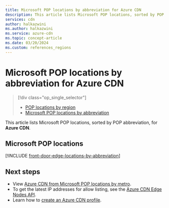 ```yaml
---
title: Microsoft POP locations by abbreviation for Azure CDN
description: This article lists Microsoft POP locations, sorted by POP abbreviation, for Azure CDN.
services: cdn
author: halkazwini
ms.author: halkazwini
ms.service: azure-cdn
ms.topic: concept-article
ms.date: 03/20/2024
ms.custom: references_regions
---
```


# Microsoft POP locations by abbreviation for Azure CDN

> [!div class="op_single_selector"]
> - [POP locations by region](cdn-pop-locations.md)
> - [Microsoft POP locations by abbreviation](microsoft-pop-abbreviations.md)

This article lists Microsoft POP locations, sorted by POP abbreviation, for **Azure CDN**.

## Microsoft POP locations

[!INCLUDE [front-door-edge-locations-by-abbreviation](../../includes/front-door-edge-locations-by-abbreviation.md)]

## Next steps

- View [Azure CDN from Microsoft POP locations by metro](cdn-pop-locations.md#microsoft).
- To get the latest IP addresses for allow listing, see the [Azure CDN Edge Nodes API](/rest/api/cdn/edge-nodes/list).
- Learn how to [create an Azure CDN profile](cdn-create-new-endpoint.md).
